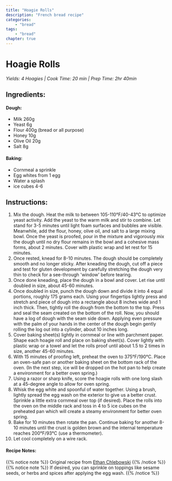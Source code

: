 ```yaml
---
title: "Hoagie Rolls"
description: "French bread recipe"
categories: 
    - "bread"
tags:
    - "bread"
chapter: true
---
```


# Hoagie Rolls
*Yields: 4 Hoagies | Cook Time: 20 min | Prep Time: 2hr 40min*

## Ingredients:

#### Dough:
- Milk 260g
- Yeast 6g
- Flour 400g (bread or all purpose)
- Honey 10g
- Olive Oil 20g
- Salt 8g

#### Baking:
- Cornmeal a sprinkle
- Egg whites from 1 egg
- Water a splash
- ice cubes 4-6

## Instructions:

1. Mix the dough. Heat the milk to between 105-110°F/40-43°C to optimize yeast activity. Add the yeast to the warm milk and stir to combine. Let stand for 3-5 minutes until light foam surfaces and bubbles are visible. Meanwhile, add the flour, honey, olive oil, and salt to a large mixing bowl. Once the yeast is proofed, pour in the mixture and vigorously mix the dough until no dry flour remains in the bowl and a cohesive mass forms, about 2 minutes. Cover with plastic wrap and let rest for 15 minutes.
1. Once rested, knead for 8-10 minutes. The dough should be completely smooth and no longer sticky. After kneading the dough, cut off a piece and test for gluten development by carefully stretching the dough very thin to check for a see-through 'window' before tearing.
1. Once done kneading, place the dough in a bowl and cover. Let rise until doubled in size, about 45-60 minutes.
1. Once doubled in size, punch the dough down and divide it into 4 equal portions, roughly 175 grams each. Using your fingertips lightly press and stretch and piece of dough into a rectangle about 8 inches wide and 1 inch thick. Then, tightly roll the dough from the bottom to the top. Press and seal the seam created on the bottom of the roll. Now, you should have a log of dough with the seam side down. Applying even pressure with the palm of your hands in the center of the dough begin gently rolling the log out into a cylinder, about 10 inches long.
1. Cover baking sheet(s) lightly in cornmeal or line with parchment paper. Shape each hoagie roll and place on baking sheet(s). Cover lightly with plastic wrap or a towel and let the rolls proof until about 1.5 to 2 times in size, another 45-60 minutes.
1. With 15 minutes of proofing left, preheat the oven to 375°F/190°C. Place an oven-safe pan or another baking sheet on the bottom rack of the oven. (In the next step, ice will be dropped on the hot pan to help create a environment for a better oven spring.)
1. Using a razor or sharp knife, score the hoagie rolls with one long slash at a 45-degree angle to allow for oven spring.
1.  Whisk the egg white and spoonful of water together. Using a brush, lightly spread the egg wash on the exterior to give us a better crust. Sprinkle a little extra cornmeal over top (if desired). Place the rolls into the oven on the middle rack and toss in 4 to 5 ice cubes on the preheated pan which will create a steamy environment for better oven spring.
1. Bake for 10 minutes then rotate the pan. Continue baking for another 8-10 minutes until the crust is golden brown and the internal temperature reaches 200°F/93°C (use a thermometer).
1. Let cool completely on a wire rack. 

#### Recipe Notes:
{{% notice note %}}
Original recipe from [Ethan Chlebowski](https://www.cookwell.com/recipe/hoagie-rolls)
{{% /notice %}}
{{% notice note %}}
If desired, you can sprinkle on toppings like sesame seeds, or herbs and spices after applying the egg wash.
{{% /notice %}}
